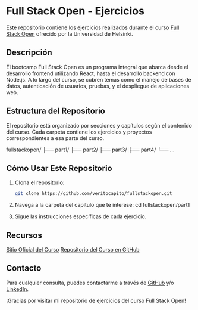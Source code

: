# Full Stack Open - Ejercicios

Este repositorio contiene los ejercicios realizados durante el curso [Full Stack Open](https://fullstackopen.com/es/) ofrecido por la Universidad de Helsinki.

## Descripción

El bootcamp Full Stack Open es un programa integral que abarca desde el desarrollo frontend utilizando React, hasta el desarrollo backend con Node.js. A lo largo del curso, se cubren temas como el manejo de bases de datos, autenticación de usuarios, pruebas, y el despliegue de aplicaciones web.

## Estructura del Repositorio

El repositorio está organizado por secciones y capítulos según el contenido del curso. Cada carpeta contiene los ejercicios y proyectos correspondientes a esa parte del curso.

fullstackopen/
├── part1/
├── part2/
├── part3/
├── part4/
└── ...


## Cómo Usar Este Repositorio

1. Clona el repositorio:
   ```bash
   git clone https://github.com/veritocapito/fullstackopen.git

2. Navega a la carpeta del capítulo que te interese:
   cd fullstackopen/part1

3. Sigue las instrucciones específicas de cada ejercicio.


## Recursos
[Sitio Oficial del Curso](https://fullstackopen.com/es/) 
[Repositorio del Curso en GitHub](https://github.com/veritocapito/fullstackopen) 


## Contacto
Para cualquier consulta, puedes contactarme a través de [GitHub](https://github.com/veritocapito) y/o [LinkedIn](https://www.linkedin.com/in/vscapobianco/).

¡Gracias por visitar mi repositorio de ejercicios del curso Full Stack Open!